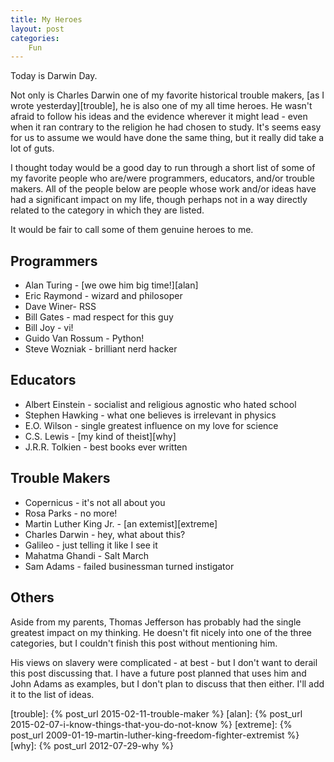 ```yaml
---
title: My Heroes
layout: post
categories:
    Fun
---
```

Today is Darwin Day.

Not only is Charles Darwin one of my favorite historical trouble makers, [as I wrote yesterday][trouble], he is also one of my all time heroes. He wasn't afraid to follow his ideas and the evidence wherever it might lead - even when it ran contrary to the religion he had chosen to study. It's seems easy for us to assume we would have done the same thing, but it really did take a lot of guts.

I thought today would be a good day to run through a short list of some of my favorite people who are/were programmers, educators, and/or trouble makers. All of the people below are people whose work and/or ideas have had a significant impact on my life, though perhaps not in a way directly related to the category in which they are listed.

It would be fair to call some of them genuine heroes to me. 

## Programmers
* Alan Turing - [we owe him big time!][alan]
* Eric Raymond - wizard and philosoper
* Dave Winer- RSS
* Bill Gates - mad respect for this guy
* Bill Joy - vi!
* Guido Van Rossum - Python!
* Steve Wozniak - brilliant nerd hacker

## Educators

* Albert Einstein - socialist and religious agnostic who hated school
* Stephen Hawking - what one believes is irrelevant in physics
* E.O. Wilson - single greatest influence on my love for science
* C.S. Lewis - [my kind of theist][why]
* J.R.R. Tolkien - best books ever written

## Trouble Makers

* Copernicus - it's not all about you
* Rosa Parks - no more!
* Martin Luther King Jr. - [an extemist][extreme]
* Charles Darwin - hey, what about this?
* Galileo - just telling it like I see it
* Mahatma Ghandi - Salt March
* Sam Adams - failed businessman turned instigator

## Others

Aside from my parents, Thomas Jefferson has probably had the single greatest impact on my thinking. He doesn't fit nicely into one of the three categories, but I couldn't finish this post without mentioning him.

His views on slavery were complicated - at best - but I don't want to derail this post discussing that. I have a future post planned that uses him and John Adams as examples, but I don't plan to discuss that then either. I'll add it to the list of ideas.


[trouble]: {% post_url 2015-02-11-trouble-maker %}
[alan]: {% post_url 2015-02-07-i-know-things-that-you-do-not-know %}
[extreme]: {% post_url 2009-01-19-martin-luther-king-freedom-fighter-extremist %}
[why]: {% post_url 2012-07-29-why %}
